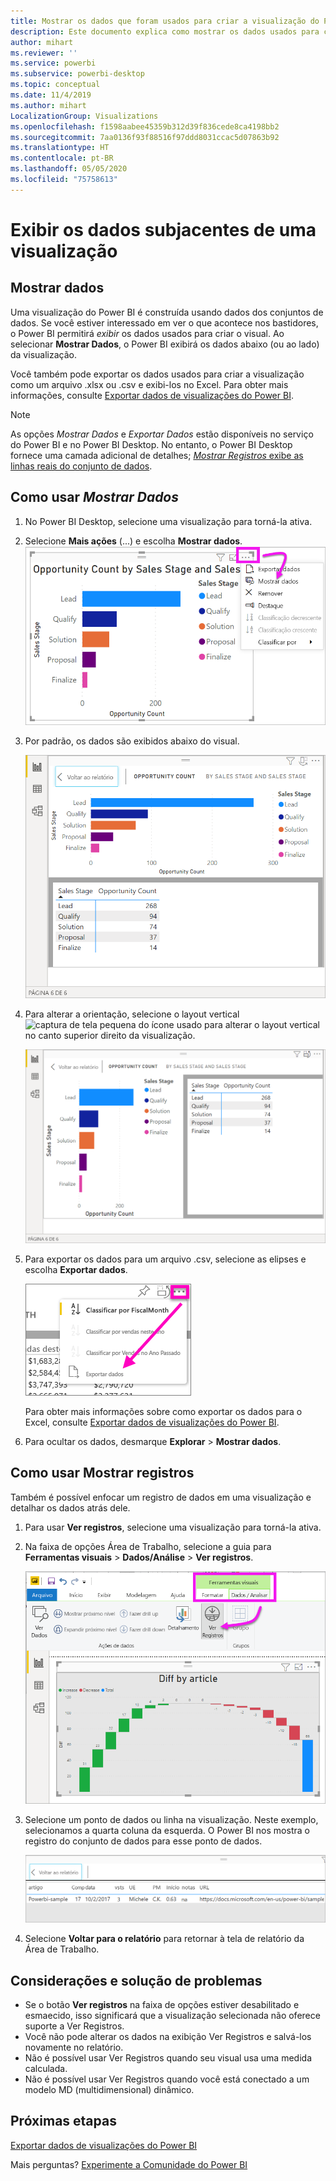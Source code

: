 ```yaml
---
title: Mostrar os dados que foram usados para criar a visualização do Power BI
description: Este documento explica como mostrar os dados usados para criar um visual no Power BI e como exportá-los para um arquivo .csv.
author: mihart
ms.reviewer: ''
ms.service: powerbi
ms.subservice: powerbi-desktop
ms.topic: conceptual
ms.date: 11/4/2019
ms.author: mihart
LocalizationGroup: Visualizations
ms.openlocfilehash: f1598aabee45359b312d39f836cede8ca4198bb2
ms.sourcegitcommit: 7aa0136f93f88516f97ddd8031ccac5d07863b92
ms.translationtype: HT
ms.contentlocale: pt-BR
ms.lasthandoff: 05/05/2020
ms.locfileid: "75758613"
---
```

# <a name="display-a-visualizations-underlying-data"></a>Exibir os dados subjacentes de uma visualização

## <a name="show-data"></a>Mostrar dados
Uma visualização do Power BI é construída usando dados dos conjuntos de dados. Se você estiver interessado em ver o que acontece nos bastidores, o Power BI permitirá *exibir* os dados usados para criar o visual. Ao selecionar **Mostrar Dados**, o Power BI exibirá os dados abaixo (ou ao lado) da visualização.

Você também pode exportar os dados usados para criar a visualização como um arquivo .xlsx ou .csv e exibi-los no Excel. Para obter mais informações, consulte [Exportar dados de visualizações do Power BI](power-bi-visualization-export-data.md).

> [!NOTE]
> As opções *Mostrar Dados* e *Exportar Dados* estão disponíveis no serviço do Power BI e no Power BI Desktop. No entanto, o Power BI Desktop fornece uma camada adicional de detalhes; [*Mostrar Registros* exibe as linhas reais do conjunto de dados](../desktop-see-data-see-records.md).
> 
> 

## <a name="using-show-data"></a>Como usar *Mostrar Dados* 
1. No Power BI Desktop, selecione uma visualização para torná-la ativa.

2. Selecione **Mais ações** (...) e escolha **Mostrar dados**. 
    ![exibir opção para Mostrar Dados](media/service-reports-show-data/power-bi-more-action.png)


3. Por padrão, os dados são exibidos abaixo do visual.
   
   ![exibição vertical do visual e de dados](media/service-reports-show-data/power-bi-show-data-below.png)

4. Para alterar a orientação, selecione o layout vertical ![captura de tela pequena do ícone usado para alterar o layout vertical](media/service-reports-show-data/power-bi-vertical-icon-new.png) no canto superior direito da visualização.
   
   ![exibição horizontal do visual e de dados](media/service-reports-show-data/power-bi-show-data-side.png)
5. Para exportar os dados para um arquivo .csv, selecione as elipses e escolha **Exportar dados**.
   
    ![selecionar Exportar dados](media/service-reports-show-data/power-bi-export-data-new.png)
   
    Para obter mais informações sobre como exportar os dados para o Excel, consulte [Exportar dados de visualizações do Power BI](power-bi-visualization-export-data.md).
6. Para ocultar os dados, desmarque **Explorar** > **Mostrar dados**.

## <a name="using-show-records"></a>Como usar Mostrar registros
Também é possível enfocar um registro de dados em uma visualização e detalhar os dados atrás dele. 

1. Para usar **Ver registros**, selecione uma visualização para torná-la ativa. 

2. Na faixa de opções Área de Trabalho, selecione a guia para **Ferramentas visuais** > **Dados/Análise** > **Ver registros**. 

    ![Captura de tela com Ver registros selecionado.](media/service-reports-show-data/power-bi-see-record.png)

3. Selecione um ponto de dados ou linha na visualização. Neste exemplo, selecionamos a quarta coluna da esquerda. O Power BI nos mostra o registro do conjunto de dados para esse ponto de dados.

    ![Captura de tela do único registro do conjunto de dados.](media/service-reports-show-data/power-bi-row.png)

4. Selecione **Voltar para o relatório** para retornar à tela de relatório da Área de Trabalho. 

## <a name="considerations-and-troubleshooting"></a>Considerações e solução de problemas

- Se o botão **Ver registros** na faixa de opções estiver desabilitado e esmaecido, isso significará que a visualização selecionada não oferece suporte a Ver Registros.
- Você não pode alterar os dados na exibição Ver Registros e salvá-los novamente no relatório.
- Não é possível usar Ver Registros quando seu visual usa uma medida calculada.
- Não é possível usar Ver Registros quando você está conectado a um modelo MD (multidimensional) dinâmico.  

## <a name="next-steps"></a>Próximas etapas
[Exportar dados de visualizações do Power BI](power-bi-visualization-export-data.md)    

Mais perguntas? [Experimente a Comunidade do Power BI](https://community.powerbi.com/)

